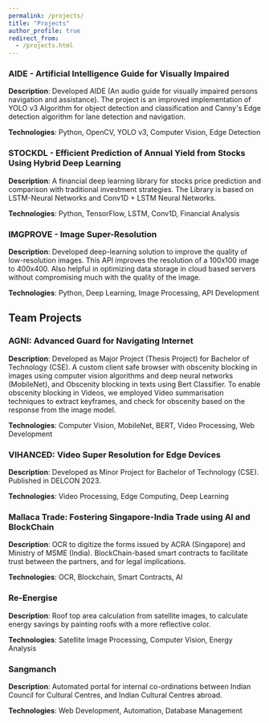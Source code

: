 ```yaml
---
permalink: /projects/
title: "Projects"
author_profile: true
redirect_from: 
  - /projects.html
---
```


### AIDE - Artificial Intelligence Guide for Visually Impaired
**Description**: Developed AIDE (An audio guide for visually impaired persons navigation and assistance). The project is an improved implementation of YOLO v3 Algorithm for object detection and classification and Canny's Edge detection algorithm for lane detection and navigation.

**Technologies**: Python, OpenCV, YOLO v3, Computer Vision, Edge Detection

### STOCKDL - Efficient Prediction of Annual Yield from Stocks Using Hybrid Deep Learning
**Description**: A financial deep learning library for stocks price prediction and comparison with traditional investment strategies. The Library is based on LSTM-Neural Networks and Conv1D + LSTM Neural Networks.

**Technologies**: Python, TensorFlow, LSTM, Conv1D, Financial Analysis

### IMGPROVE - Image Super-Resolution
**Description**: Developed deep-learning solution to improve the quality of low-resolution images. This API improves the resolution of a 100x100 image to 400x400. Also helpful in optimizing data storage in cloud based servers without compromising much with the quality of the image.

**Technologies**: Python, Deep Learning, Image Processing, API Development

## Team Projects

### AGNI: Advanced Guard for Navigating Internet
**Description**: Developed as Major Project (Thesis Project) for Bachelor of Technology (CSE). A custom client safe browser with obscenity blocking in images using computer vision algorithms and deep neural networks (MobileNet), and Obscenity blocking in texts using Bert Classifier. To enable obscenity blocking in Videos, we employed Video summarisation techniques to extract keyframes, and check for obscenity based on the response from the image model.

**Technologies**: Computer Vision, MobileNet, BERT, Video Processing, Web Development

### VIHANCED: Video Super Resolution for Edge Devices
**Description**: Developed as Minor Project for Bachelor of Technology (CSE). Published in DELCON 2023.

**Technologies**: Video Processing, Edge Computing, Deep Learning

### Mallaca Trade: Fostering Singapore-India Trade using AI and BlockChain
**Description**: OCR to digitize the forms issued by ACRA (Singapore) and Ministry of MSME (India). BlockChain-based smart contracts to facilitate trust between the partners, and for legal implications.

**Technologies**: OCR, Blockchain, Smart Contracts, AI

### Re-Energise
**Description**: Roof top area calculation from satellite images, to calculate energy savings by painting roofs with a more reflective color.

**Technologies**: Satellite Image Processing, Computer Vision, Energy Analysis

### Sangmanch
**Description**: Automated portal for internal co-ordinations between Indian Council for Cultural Centres, and Indian Cultural Centres abroad.

**Technologies**: Web Development, Automation, Database Management

